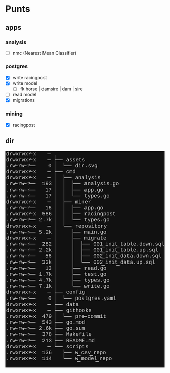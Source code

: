 # Punts

## apps

### analysis

- [ ] nmc (Nearest Mean Classifier)

### postgres

- [x] write racingpost
- [x] write model
  - [ ] fk horse | damsire | dam | sire
- [ ] read model
- [x] migrations

### mining

- [x] racingpost

## dir

![dir](/assets/dir.svg)
